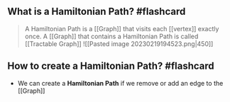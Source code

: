 ## What is a Hamiltonian Path? #flashcard 
> 
> A Hamiltonian Path is a [[Graph]] that visits each [[vertex]] exactly once. A [[Graph]] that contains a Hamiltonian Path is called [[Tractable Graph]]
![[Pasted image 20230219194523.png|450]]
<!--ID: 1676853874473-->


## How to create a Hamiltonian Path? #flashcard 

* We can create a **Hamiltonian Path** if we remove or add an edge to the [[Graph]]
<!--ID: 1676853874480-->

